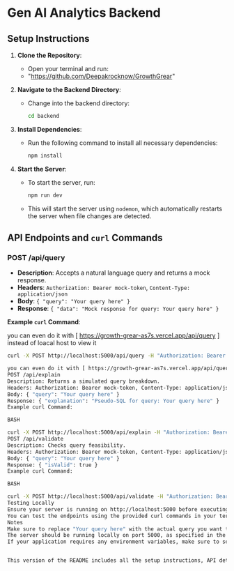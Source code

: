 # Gen AI Analytics Backend

## Setup Instructions

1. **Clone the Repository**:

   - Open your terminal and run:
   - 
      "https://github.com/Deepakrocknow/GrowthGrear"
     
2. **Navigate to the Backend Directory**:

   - Change into the backend directory:
     ```bash
     cd backend
     ```

3. **Install Dependencies**:

   - Run the following command to install all necessary dependencies:
     ```bash
     npm install
     ```

4. **Start the Server**:
   - To start the server, run:
     ```bash
     npm run dev
     ```
   - This will start the server using `nodemon`, which automatically restarts the server when file changes are detected.

## API Endpoints and `curl` Commands

### POST /api/query

- **Description**: Accepts a natural language query and returns a mock response.
- **Headers**: `Authorization: Bearer mock-token`, `Content-Type: application/json`
- **Body**: `{ "query": "Your query here" }`
- **Response**: `{ "data": "Mock response for query: Your query here" }`

**Example `curl` Command**:

you can even do it with [ https://growth-grear-as7s.vercel.app/api/query ] instead of loacal host to view it


```bash
curl -X POST http://localhost:5000/api/query -H "Authorization: Bearer mock-token" -H "Content-Type: application/json" -d '{"query": "What is the sales data for Q1?"}'

you can even do it with [ https://growth-grear-as7s.vercel.app/api/query ] instead of loacal host to view it
POST /api/explain
Description: Returns a simulated query breakdown.
Headers: Authorization: Bearer mock-token, Content-Type: application/json
Body: { "query": "Your query here" }
Response: { "explanation": "Pseudo-SQL for query: Your query here" }
Example curl Command:

BASH

curl -X POST http://localhost:5000/api/explain -H "Authorization: Bearer mock-token" -H "Content-Type: application/json" -d '{"query": "What is the sales data for Q1?"}'
POST /api/validate
Description: Checks query feasibility.
Headers: Authorization: Bearer mock-token, Content-Type: application/json
Body: { "query": "Your query here" }
Response: { "isValid": true }
Example curl Command:

BASH

curl -X POST http://localhost:5000/api/validate -H "Authorization: Bearer mock-token" -H "Content-Type: application/json" -d '{"query": "What is the sales data for Q1?"}'
Testing Locally
Ensure your server is running on http://localhost:5000 before executing the curl commands.
You can test the endpoints using the provided curl commands in your terminal or use a tool like Postman for a more interactive experience.
Notes
Make sure to replace "Your query here" with the actual query you want to test.
The server should be running locally on port 5000, as specified in the server.js file.
If your application requires any environment variables, make sure to set them up in a .env file or directly in your environment.


This version of the README includes all the setup instructions, API details, and `curl` commands on a single page for easy reference. If you have any further questions or need additional assistance, feel free to ask!
```
